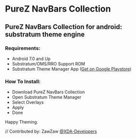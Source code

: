 # PureZ NavBars Collection

## PureZ NavBars Collection for android: substratum theme engine

### Requirements:
- Android 7.0 and Up
- Substratum/OMS/RRO Support ROM
- Substratum Theme Manager App ([Get on Google Playstore](https://play.google.com/store/apps/details?id=projekt.substratum&hl=en))

### How To Install:
- Download PureZ NavBars Collection
- Open Substratum Theme Manager
- Select Overlays
- Apply
- Done

Happy Theming.

// Contributed by: ZawZaw [@XDA-Developers](https://forum.xda-developers.com/member.php?u=7581611)
